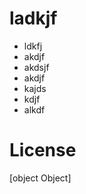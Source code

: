 
  # ladkjf

  * ldkfj
  * akdjf
  * akdsjf
  * akdjf
  * kajds
  * kdjf
  * alkdf


  # License
  [object Object]  

  